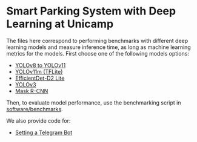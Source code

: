 # Smart Parking System with Deep Learning at Unicamp

The files here correspond to performing benchmarks with different deep learning models and measure inference time, as long as machine learning metrics for the models. First choose one of the following models options:
- [YOLOv8 to YOLOv11](yolov8_to_v11/)
- [YOLOv11m (TFLite)](yolov11m_tflite/)
- [EfficientDet-D2 Lite](efficientdet_lite/)
- [YOLOv3](yolov3/)
- [Mask R-CNN](maskrcnn/)

Then, to evaluate model performance, use the benchmarking script in [software/benchmarks](benchmarks/).

We also provide code for:
- [Setting a Telegram Bot](influx/bot/)